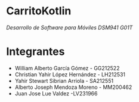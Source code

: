 # CarritoKotlin
_Desarrollo de Software para Móviles DSM941 G01T_

# Integrantes

- William Alberto García Gómez - GG212522
- Christian Yahir López Hernández - LH212531
- Yahir Stewart Sibrian Arriola - SA212551
- Alberto Joseph Mendoza Moreno - MM200462
- Juan Jose Lue Valdez -LV231966


  

